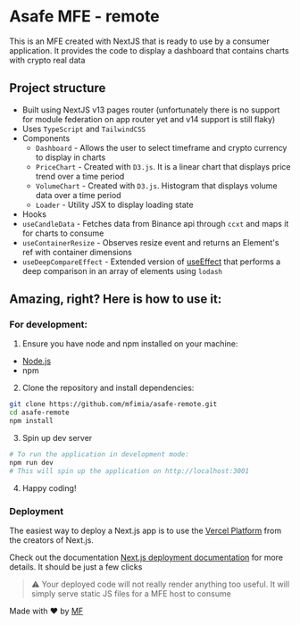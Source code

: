 # Asafe MFE - remote

This is an MFE created with NextJS that is ready to use by a consumer application. It provides the code to display a dashboard that contains charts with crypto real data

## Project structure

- Built using NextJS v13 pages router (unfortunately there is no support for module federation on app router yet and v14 support is still flaky)
- Uses `TypeScript` and `TailwindCSS`
- Components
  - `Dashboard` - Allows the user to select timeframe and crypto currency to display in charts
  - `PriceChart` - Created with `D3.js`. It is a linear chart that displays price trend over a time period
  - `VolumeChart` - Created with `D3.js`. Histogram that displays volume data over a time period
  - `Loader` - Utility JSX to display loading state
- Hooks
- `useCandleData` - Fetches data from Binance api through `ccxt` and maps it for charts to consume
- `useContainerResize` - Observes resize event and returns an Element's ref with container dimensions
- `useDeepCompareEffect` - Extended version of [useEffect](https://react.dev/reference/react/useEffect) that performs a deep comparison in an array of elements using `lodash`

## Amazing, right? Here is how to use it:

### For development:

1. Ensure you have node and npm installed on your machine:

- [Node.js](https://nodejs.org/)
- npm

2. Clone the repository and install dependencies:

```sh
git clone https://github.com/mfimia/asafe-remote.git
cd asafe-remote
npm install
```

3. Spin up dev server

```sh
# To run the application in development mode:
npm run dev
# This will spin up the application on http://localhost:3001
```

4. Happy coding!

### Deployment

The easiest way to deploy a Next.js app is to use the [Vercel Platform](https://vercel.com/new?utm_medium=default-template&filter=next.js&utm_source=create-next-app&utm_campaign=create-next-app-readme) from the creators of Next.js.

Check out the documentation [Next.js deployment documentation](https://nextjs.org/docs/deployment) for more details. It should be just a few clicks

> :warning: Your deployed code will not really render anything too useful. It will simply serve static JS files for a MFE host to consume

Made with ❤️ by [MF](https://github.com/mfimia)

